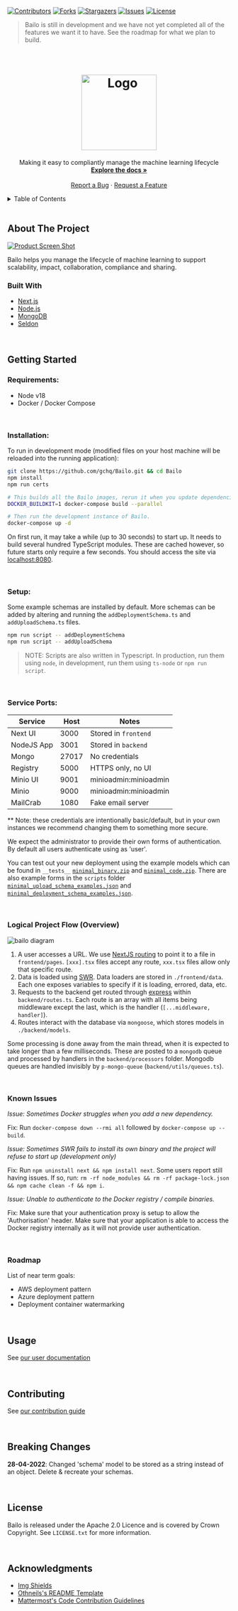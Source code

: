 [![Contributors][contributors-shield]][contributors-url] [![Forks][forks-shield]][forks-url]
[![Stargazers][stars-shield]][stars-url] [![Issues][issues-shield]][issues-url]
[![License][license-shield]][license-url]

> Bailo is still in development and we have not yet completed all of the features we want it to have. See the roadmap
> for what we plan to build.

<!-- PROJECT LOGO -->
<br />
<div align="center">
  <a href="https://github.com/gchq/bailo">
    <h1>
      <!-- TODO: Fix #gh-dark-mode-only -->
      <img src="frontend/public/Bailo-logo-full-no-box.png" alt="Logo" width="170">
    </h1>
  </a>

  <p align="center">
    Making it easy to compliantly manage the machine learning lifecycle
    <br />
    <a href="https://gchq.github.io/Bailo/docs"><strong>Explore the docs »</strong></a>
    <br />
    <br />
    <a href="https://github.com/gchq/bailo/issues">Report a Bug</a>
    ·
    <a href="https://github.com/gchq/bailo/issues">Request a Feature</a>
  </p>
</div>

<!-- TABLE OF CONTENTS -->
<details>
  <summary>Table of Contents</summary>
  <ol>
    <li>
      <a href="#about-the-project">About The Project</a>
      <ul>
        <li><a href="#built-with">Built With</a></li>
      </ul>
    </li>
    <li>
      <a href="#getting-started">Getting Started</a>
      <ul>
        <li><a href="#prerequisites">Prerequisites</a></li>
        <li><a href="#installation">Installation</a></li>
      </ul>
    </li>
    <li><a href="#roadmap">Roadmap</a></li>
    <li><a href="#usage">Usage</a></li>
    <li><a href="#contributing">Contributing</a></li>
    <li><a href="#breaking">Breaking Changes</a></li>
    <li><a href="#license">License</a></li>
    <li><a href="#acknowledgments">Acknowledgments</a></li>
  </ol>
</details>

<br />

<!-- ABOUT THE PROJECT -->

## About The Project

[![Product Screen Shot][product-screenshot]](https://github.com/gchq/bailo)

Bailo helps you manage the lifecycle of machine learning to support scalability, impact, collaboration, compliance and
sharing.

### Built With

- [Next.js](https://nextjs.org/)
- [Node.js](https://nodejs.org/)
- [MongoDB](https://www.mongodb.com/)
- [Seldon](https://www.seldon.io/)

<br />

<!-- GETTING STARTED -->

## Getting Started

### Requirements:

- Node v18
- Docker / Docker Compose

<br />

### Installation:

To run in development mode (modified files on your host machine will be reloaded into the running application):

```bash
git clone https://github.com/gchq/Bailo.git && cd Bailo
npm install
npm run certs

# This builds all the Bailo images, rerun it when you update dependencies.
DOCKER_BUILDKIT=1 docker-compose build --parallel

# Then run the development instance of Bailo.
docker-compose up -d
```

On first run, it may take a while (up to 30 seconds) to start up. It needs to build several hundred TypeScript modules.
These are cached however, so future starts only require a few seconds. You should access the site via
[localhost:8080](http://localhost:8080).

<br />

### Setup:

Some example schemas are installed by default. More schemas can be added by altering and running the
`addDeploymentSchema.ts` and `addUploadSchema.ts` files.

```bash
npm run script -- addDeploymentSchema
npm run script -- addUploadSchema
```

> NOTE: Scripts are also written in Typescript. In production, run them using `node`, in development, run them using
> `ts-node` or `npm run script`.

<br />

### Service Ports:

| Service    | Host  | Notes                 |
| ---------- | ----- | --------------------- |
| Next UI    | 3000  | Stored in `frontend`  |
| NodeJS App | 3001  | Stored in `backend`   |
| Mongo      | 27017 | No credentials        |
| Registry   | 5000  | HTTPS only, no UI     |
| Minio UI   | 9001  | minioadmin:minioadmin |
| Minio      | 9000  | minioadmin:minioadmin |
| MailCrab   | 1080  | Fake email server     |

\*\* Note: these credentials are intentionally basic/default, but in your own instances we recommend changing them to
something more secure.

We expect the administrator to provide their own forms of authentication. By default all users authenticate using as
'user'.

You can test out your new deployment using the example models which can be found in `__tests__`
[`minimal_binary.zip`](__tests__/example_models/minimal_binary.zip) and
[`minimal_code.zip`](__tests__/example_models/minimal_code.zip). There are also example forms in the `scripts` folder
[`minimal_upload_schema_examples.json`](backend/src/scripts/example_schemas/minimal_upload_schema_examples.json) and
[`minimal_deployment_schema_examples.json`](backend/src/scripts/example_schemas/minimal_deployment_schema_examples.json).

<br />

### Logical Project Flow (Overview)

![bailo diagram](frontend/public/mm-diagram.png)

1. A user accesses a URL. We use [NextJS routing](https://nextjs.org/docs/routing/introduction) to point it to a file in
   `frontend/pages`. `[xxx].tsx` files accept any route, `xxx.tsx` files allow only that specific route.
2. Data is loaded using [SWR](https://swr.vercel.app/). Data loaders are stored in `./frontend/data`. Each one exposes
   variables to specify if it is loading, errored, data, etc.
3. Requests to the backend get routed through [express](https://expressjs.com/) within `backend/routes.ts`. Each route
   is an array with all items being middleware except the last, which is the handler (`[...middleware, handler]`).
4. Routes interact with the database via `mongoose`, which stores models in `./backend/models`.

Some processing is done away from the main thread, when it is expected to take longer than a few milliseconds. These are
posted to a `mongodb` queue and processed by handlers in the `backend/processors` folder. Mongodb queues are handled
invisibly by `p-mongo-queue` (`backend/utils/queues.ts`).

<br />

### Known Issues

_Issue: Sometimes Docker struggles when you add a new dependency._

Fix: Run `docker-compose down --rmi all` followed by `docker-compose up --build`.

_Issue: Sometimes SWR fails to install its own binary and the project will refuse to start up (development only)_

Fix: Run `npm uninstall next && npm install next`. Some users report still having issues. If so, run:
`rm -rf node_modules && rm -rf package-lock.json && npm cache clean -f && npm i`.

_Issue: Unable to authenticate to the Docker registry / compile binaries._

Fix: Make sure that your authentication proxy is setup to allow the 'Authorisation' header. Make sure that your
application is able to access the Docker registry internally as it will not provide user authentication.

<br />

### Roadmap

List of near term goals:

- AWS deployment pattern
- Azure deployment pattern
- Deployment container watermarking

<br />

<!-- USAGE EXAMPLES -->

## Usage

See [our user documentation](https://gchq.github.io/Bailo/docs/users/upload-a-model/why-upload-a-model)

<br />

<!-- CONTRIBUTING -->

## Contributing

See [our contribution guide](https://gchq.github.io/Bailo/docs/developers/contributing)

<br />

<!-- BREAKING CHANGES -->

## Breaking Changes

**28-04-2022**: Changed 'schema' model to be stored as a string instead of an object. Delete & recreate your schemas.

<br />

<!-- LICENSE -->

## License

Bailo is released under the Apache 2.0 Licence and is covered by Crown Copyright. See `LICENSE.txt` for more
information.

<br />

<!-- ACKNOWLEDGMENTS -->

## Acknowledgments

- [Img Shields](https://shields.io)
- [Othneils's README Template](https://github.com/othneildrew/Best-README-Template)
- [Mattermost's Code Contribution Guidelines](https://github.com/mattermost/mattermost-server/blob/master/CONTRIBUTING.md)

<!-- MARKDOWN LINKS & IMAGES -->
<!-- https://www.markdownguide.org/basic-syntax/#reference-style-links -->

[contributors-shield]: https://img.shields.io/github/contributors/gchq/bailo.svg?style=for-the-badge
[contributors-url]: https://github.com/gchq/bailo/graphs/contributors
[forks-shield]: https://img.shields.io/github/forks/gchq/bailo.svg?style=for-the-badge
[forks-url]: https://github.com/gchq/bailo/network/members
[stars-shield]: https://img.shields.io/github/stars/gchq/bailo.svg?style=for-the-badge
[stars-url]: https://github.com/gchq/bailo/stargazers
[issues-shield]: https://img.shields.io/github/issues/gchq/bailo.svg?style=for-the-badge
[issues-url]: https://github.com/gchq/bailo/issues
[license-shield]: https://img.shields.io/github/license/gchq/bailo.svg?style=for-the-badge
[license-url]: https://github.com/gchq/bailo/blob/main/public/LICENSE.txt
[product-screenshot]: frontend/public/docs/bailo_product_screenshot.png
